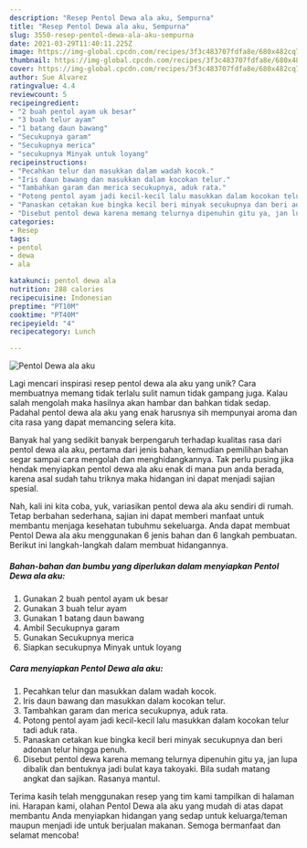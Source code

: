 ```yaml
---
description: "Resep Pentol Dewa ala aku, Sempurna"
title: "Resep Pentol Dewa ala aku, Sempurna"
slug: 3550-resep-pentol-dewa-ala-aku-sempurna
date: 2021-03-29T11:40:11.225Z
image: https://img-global.cpcdn.com/recipes/3f3c483707fdfa8e/680x482cq70/pentol-dewa-ala-aku-foto-resep-utama.jpg
thumbnail: https://img-global.cpcdn.com/recipes/3f3c483707fdfa8e/680x482cq70/pentol-dewa-ala-aku-foto-resep-utama.jpg
cover: https://img-global.cpcdn.com/recipes/3f3c483707fdfa8e/680x482cq70/pentol-dewa-ala-aku-foto-resep-utama.jpg
author: Sue Alvarez
ratingvalue: 4.4
reviewcount: 5
recipeingredient:
- "2 buah pentol ayam uk besar"
- "3 buah telur ayam"
- "1 batang daun bawang"
- "Secukupnya garam"
- "Secukupnya merica"
- "secukupnya Minyak untuk loyang"
recipeinstructions:
- "Pecahkan telur dan masukkan dalam wadah kocok."
- "Iris daun bawang dan masukkan dalam kocokan telur."
- "Tambahkan garam dan merica secukupnya, aduk rata."
- "Potong pentol ayam jadi kecil-kecil lalu masukkan dalam kocokan telur tadi aduk rata."
- "Panaskan cetakan kue bingka kecil beri minyak secukupnya dan beri adonan telur hingga penuh."
- "Disebut pentol dewa karena memang telurnya dipenuhin gitu ya, jan lupa dibalik dan bentuknya jadi bulat kaya takoyaki. Bila sudah matang angkat dan sajikan. Rasanya mantul."
categories:
- Resep
tags:
- pentol
- dewa
- ala

katakunci: pentol dewa ala 
nutrition: 288 calories
recipecuisine: Indonesian
preptime: "PT10M"
cooktime: "PT40M"
recipeyield: "4"
recipecategory: Lunch

---
```



![Pentol Dewa ala aku](https://img-global.cpcdn.com/recipes/3f3c483707fdfa8e/680x482cq70/pentol-dewa-ala-aku-foto-resep-utama.jpg)

Lagi mencari inspirasi resep pentol dewa ala aku yang unik? Cara membuatnya memang tidak terlalu sulit namun tidak gampang juga. Kalau salah mengolah maka hasilnya akan hambar dan bahkan tidak sedap. Padahal pentol dewa ala aku yang enak harusnya sih mempunyai aroma dan cita rasa yang dapat memancing selera kita.



Banyak hal yang sedikit banyak berpengaruh terhadap kualitas rasa dari pentol dewa ala aku, pertama dari jenis bahan, kemudian pemilihan bahan segar sampai cara mengolah dan menghidangkannya. Tak perlu pusing jika hendak menyiapkan pentol dewa ala aku enak di mana pun anda berada, karena asal sudah tahu triknya maka hidangan ini dapat menjadi sajian spesial.


Nah, kali ini kita coba, yuk, variasikan pentol dewa ala aku sendiri di rumah. Tetap berbahan sederhana, sajian ini dapat memberi manfaat untuk membantu menjaga kesehatan tubuhmu sekeluarga. Anda dapat membuat Pentol Dewa ala aku menggunakan 6 jenis bahan dan 6 langkah pembuatan. Berikut ini langkah-langkah dalam membuat hidangannya.

<!--inarticleads1-->

##### Bahan-bahan dan bumbu yang diperlukan dalam menyiapkan Pentol Dewa ala aku:

1. Gunakan 2 buah pentol ayam uk besar
1. Gunakan 3 buah telur ayam
1. Gunakan 1 batang daun bawang
1. Ambil Secukupnya garam
1. Gunakan Secukupnya merica
1. Siapkan secukupnya Minyak untuk loyang




<!--inarticleads2-->

##### Cara menyiapkan Pentol Dewa ala aku:

1. Pecahkan telur dan masukkan dalam wadah kocok.
1. Iris daun bawang dan masukkan dalam kocokan telur.
1. Tambahkan garam dan merica secukupnya, aduk rata.
1. Potong pentol ayam jadi kecil-kecil lalu masukkan dalam kocokan telur tadi aduk rata.
1. Panaskan cetakan kue bingka kecil beri minyak secukupnya dan beri adonan telur hingga penuh.
1. Disebut pentol dewa karena memang telurnya dipenuhin gitu ya, jan lupa dibalik dan bentuknya jadi bulat kaya takoyaki. Bila sudah matang angkat dan sajikan. Rasanya mantul.




Terima kasih telah menggunakan resep yang tim kami tampilkan di halaman ini. Harapan kami, olahan Pentol Dewa ala aku yang mudah di atas dapat membantu Anda menyiapkan hidangan yang sedap untuk keluarga/teman maupun menjadi ide untuk berjualan makanan. Semoga bermanfaat dan selamat mencoba!
